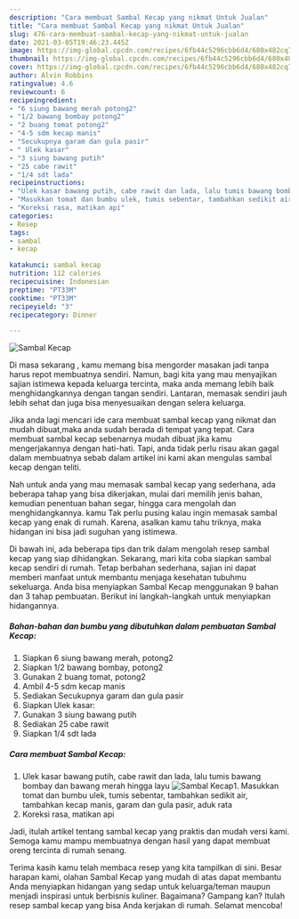 ```yaml
---
description: "Cara membuat Sambal Kecap yang nikmat Untuk Jualan"
title: "Cara membuat Sambal Kecap yang nikmat Untuk Jualan"
slug: 476-cara-membuat-sambal-kecap-yang-nikmat-untuk-jualan
date: 2021-03-05T19:46:23.445Z
image: https://img-global.cpcdn.com/recipes/6fb44c5296cbb6d4/680x482cq70/sambal-kecap-foto-resep-utama.jpg
thumbnail: https://img-global.cpcdn.com/recipes/6fb44c5296cbb6d4/680x482cq70/sambal-kecap-foto-resep-utama.jpg
cover: https://img-global.cpcdn.com/recipes/6fb44c5296cbb6d4/680x482cq70/sambal-kecap-foto-resep-utama.jpg
author: Alvin Robbins
ratingvalue: 4.6
reviewcount: 6
recipeingredient:
- "6 siung bawang merah potong2"
- "1/2 bawang bombay potong2"
- "2 buang tomat potong2"
- "4-5 sdm kecap manis"
- "Secukupnya garam dan gula pasir"
- " Ulek kasar"
- "3 siung bawang putih"
- "25 cabe rawit"
- "1/4 sdt lada"
recipeinstructions:
- "Ulek kasar bawang putih, cabe rawit dan lada, lalu tumis bawang bombay dan bawang merah hingga layu"
- "Masukkan tomat dan bumbu ulek, tumis sebentar, tambahkan sedikit air, tambahkan kecap manis, garam dan gula pasir, aduk rata"
- "Koreksi rasa, matikan api"
categories:
- Resep
tags:
- sambal
- kecap

katakunci: sambal kecap 
nutrition: 112 calories
recipecuisine: Indonesian
preptime: "PT33M"
cooktime: "PT33M"
recipeyield: "3"
recipecategory: Dinner

---
```



![Sambal Kecap](https://img-global.cpcdn.com/recipes/6fb44c5296cbb6d4/680x482cq70/sambal-kecap-foto-resep-utama.jpg)

Di masa  sekarang , kamu memang bisa mengorder masakan jadi tanpa harus repot membuatnya sendiri. Namun, bagi kita yang mau menyajikan sajian istimewa kepada keluarga tercinta, maka anda memang lebih baik menghidangkannya dengan tangan sendiri. Lantaran, memasak sendiri jauh lebih sehat dan juga bisa menyesuaikan dengan selera keluarga.

Jika anda lagi mencari ide cara membuat sambal kecap yang nikmat dan mudah dibuat,maka anda sudah berada di tempat yang tepat. Cara membuat sambal kecap  sebenarnya mudah dibuat jika kamu mengerjakannya dengan hati-hati. Tapi, anda tidak perlu risau akan gagal dalam membuatnya 
sebab dalam artikel ini kami akan mengulas sambal kecap dengan teliti.  



Nah untuk anda yang mau memasak sambal kecap yang sederhana, ada beberapa tahap yang bisa dikerjakan, mulai dari memilih jenis bahan, kemudian penentuan bahan segar, hingga cara mengolah dan menghidangkannya. kamu Tak perlu pusing kalau ingin memasak sambal kecap yang enak di rumah. Karena, asalkan kamu  tahu triknya, maka hidangan ini bisa jadi suguhan yang istimewa.

Di bawah ini, ada beberapa tips dan trik dalam mengolah resep sambal kecap yang siap dihidangkan. Sekarang, mari kita coba siapkan sambal kecap sendiri di rumah. Tetap berbahan sederhana, sajian ini dapat memberi manfaat untuk membantu menjaga kesehatan tubuhmu sekeluarga. Anda bisa menyiapkan Sambal Kecap menggunakan 9 bahan dan 3 tahap pembuatan. Berikut ini langkah-langkah untuk menyiapkan hidangannya.

<!--inarticleads1-->

##### Bahan-bahan dan bumbu yang dibutuhkan dalam pembuatan Sambal Kecap:

1. Siapkan 6 siung bawang merah, potong2
1. Siapkan 1/2 bawang bombay, potong2
1. Gunakan 2 buang tomat, potong2
1. Ambil 4-5 sdm kecap manis
1. Sediakan Secukupnya garam dan gula pasir
1. Siapkan  Ulek kasar:
1. Gunakan 3 siung bawang putih
1. Sediakan 25 cabe rawit
1. Siapkan 1/4 sdt lada




<!--inarticleads2-->

##### Cara membuat Sambal Kecap:

1. Ulek kasar bawang putih, cabe rawit dan lada, lalu tumis bawang bombay dan bawang merah hingga layu
<img src="https://img-global.cpcdn.com/steps/07adff3bf8abe118/160x128cq70/sambal-kecap-langkah-memasak-1-foto.jpg" alt="Sambal Kecap">1. Masukkan tomat dan bumbu ulek, tumis sebentar, tambahkan sedikit air, tambahkan kecap manis, garam dan gula pasir, aduk rata
1. Koreksi rasa, matikan api




Jadi, itulah artikel tentang  sambal kecap  yang praktis dan mudah versi kami. Semoga kamu mampu membuatnya dengan hasil yang dapat membuat oreng tercinta di rumah senang. 

Terima kasih kamu telah membaca resep yang kita tampilkan di sini. Besar harapan kami, olahan  Sambal Kecap yang mudah di atas dapat membantu Anda menyiapkan hidangan yang sedap untuk keluarga/teman maupun menjadi inspirasi untuk berbisnis kuliner. Bagaimana? Gampang kan? Itulah resep sambal kecap yang bisa Anda kerjakan di rumah. Selamat mencoba!

